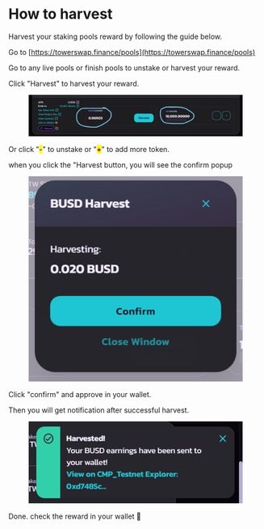 # How to harvest

Harvest your staking pools reward by following the guide below.

Go to [https://towerswap.finance/pools](https://towerswap.finance/pools)

Go to any live pools or finish pools to unstake or harvest your reward.



Click "Harvest" to harvest your reward.

<figure><img src="../../.gitbook/assets/5 (3).png" alt=""><figcaption></figcaption></figure>

Or click "<mark style="color:purple;">**-**</mark>" to unstake or "<mark style="color:purple;">**+**</mark>" to add more token.

when you click the "Harvest button, you will see the confirm popup&#x20;

<figure><img src="../../.gitbook/assets/6 (3).png" alt=""><figcaption></figcaption></figure>

Click "confirm" and approve in your wallet.

Then you will get notification after successful harvest.

<figure><img src="../../.gitbook/assets/7 (1).png" alt=""><figcaption></figcaption></figure>

Done. check the reward in your wallet :tada:
